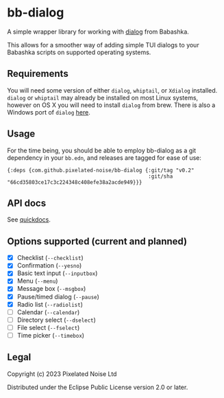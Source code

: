 # bb-dialog

A simple wrapper library for working with [dialog](https://invisible-island.net/dialog/manpage/dialog.html) from Babashka.

This allows for a smoother way of adding simple TUI dialogs to your Babashka scripts on supported operating systems.

## Requirements

You will need some version of either `dialog`, `whiptail`, or `Xdialog` installed. `dialog` or `whiptail` may already be installed on most
Linux systems, however on OS X you will need to install `dialog` from brew. There is also a Windows port of `dialog` [here](https://andrear.altervista.org/home/cdialog.php).

## Usage

For the time being, you should be able to employ bb-dialog as a git dependency in your `bb.edn`, and releases are tagged for ease of use:

```
{:deps {com.github.pixelated-noise/bb-dialog {:git/tag "v0.2"
                                              :git/sha "66cd35803ce17c3c224348c408efe38a2acde949}}}
```

## API docs

See [quickdocs](docs/API.md).

## Options supported (current and planned)

- [x] Checklist (`--checklist`)
- [x] Confirmation (`--yesno`)
- [x] Basic text input (`--inputbox`)
- [x] Menu (`--menu`)
- [x] Message box (`--msgbox`)
- [x] Pause/timed dialog (`--pause`)
- [x] Radio list (`--radiolist`)
- [ ] Calendar (`--calendar`)
- [ ] Directory select (`--dselect`)
- [ ] File select (`--fselect`)
- [ ] Time picker (`--timebox`)

## Legal

Copyright (c) 2023 Pixelated Noise Ltd

Distributed under the Eclipse Public License version 2.0 or later.
